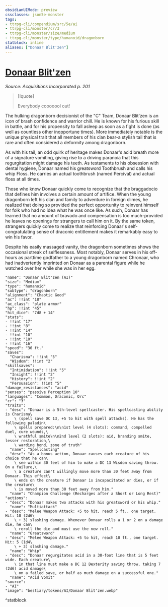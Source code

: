 ```yaml
---
obsidianUIMode: preview
cssclasses: json5e-monster
tags:
- ttrpg-cli/compendium/src/5e/ai
- ttrpg-cli/monster/cr/3
- ttrpg-cli/monster/size/medium
- ttrpg-cli/monster/type/humanoid/dragonborn
statblock: inline
aliases: ["Donaar Blit'zen"]
---
```

# [Donaar Blit'zen](3-Compendium\CLI\bestiary\npc/donaar-blitzen-ai.md)
*Source: Acquisitions Incorporated p. 201*  

> [!quote]  
> 
> Everybody cooooool out!

The hulking dragonborn decisionist of the "C" Team, Donaar Blit'zen is an icon of brash confidence and warrior chill. He is known for his furious skill in battle, and for his propensity to fall asleep as soon as a fight is done (as well as countless other inopportune times). More immediately notable is the unique physical trait that all members of his clan bear-a stylish tail that is rare and often considered a deformity among dragonborn.

As with his tail, an odd quirk of heritage makes Donaar's acid breath more of a signature vomiting, giving rise to a driving paranoia that this regurgitation might damage his teeth. As testaments to his obsession with dental hygiene, Donaar named his greatsword Toothbrush and calls his whip Floss. He carries an actual toothbrush (named Percival) and actual floss at all times.

Those who know Donaar quickly come to recognize that the braggadocio that defines him involves a certain amount of artifice. When the young dragonborn left his clan and family to adventure in foreign climes, he realized that doing so provided the perfect opportunity to reinvent himself for folk who had no idea what he was once like. As such, Donaar has learned that no amount of bravado and compensation is too much-provided he leaves no openings for strangers to call him on it. By the same token, strangers quickly come to realize that reinforcing Donaar's self-congratulating sense of draconic entitlement makes it remarkably easy to win his favor.

Despite his easily massaged vanity, the dragonborn sometimes shows the occasional streak of selflessness. Most notably, Donaar serves in his off-hours as parttime godfather to a young dragonborn named Chronaar, who had inadvertently imprinted on Donaar as a parental figure while he watched over her while she was in her egg.

```statblock
"name": "Donaar Blit'zen (AI)"
"size": "Medium"
"type": "humanoid"
"subtype": "dragonborn"
"alignment": "Chaotic Good"
"ac": !!int "18"
"ac_class": "plate armor"
"hp": !!int "45"
"hit_dice": "7d8 + 14"
"stats":
- !!int "17"
- !!int "8"
- !!int "14"
- !!int "10"
- !!int "10"
- !!int "16"
"speed": "30 ft."
"saves":
  "Charisma": !!int "5"
  "Wisdom": !!int "2"
"skillsaves":
  "Intimidation": !!int "5"
  "Insight": !!int "2"
  "History": !!int "2"
  "Persuasion": !!int "5"
"damage_resistances": "acid"
"senses": "passive Perception 10"
"languages": "Common, Draconic, Orc"
"cr": "3"
"traits":
- "desc": "Donaar is a 5th-level spellcaster. His spellcasting ability is Charisma\
    \ (spell save DC 13, +5 to hit with spell attacks). He has the following paladin\
    \ spells prepared:\n\n1st level (4 slots): command, compelled duel, cure wounds,\
    \ wrathful smite\n\n2nd level (2 slots): aid, branding smite, lesser restoration,\
    \ warding bond, zone of truth"
  "name": "Spellcasting"
- "desc": "As a bonus action, Donaar causes each creature of his choice that he can\
    \ see within 30 feet of him to make a DC 13 Wisdom saving throw. On a failure,\
    \ a creature can't willingly move more than 30 feet away from Donaar. This effect\
    \ ends on the creature if Donaar is incapacitated or dies, or if the creature\
    \ is moved more than 30 feet away from him."
  "name": "Champion Challenge (Recharges after a Short or Long Rest)"
"actions":
- "desc": "Donaar makes two attacks with his greatsword or his whip."
  "name": "Multiattack"
- "desc": "Melee Weapon Attack: +5 to hit, reach 5 ft., one target. Hit: 10 (2d6\
    \ + 3) slashing damage. Whenever Donaar rolls a 1 or 2 on a damage die, he can\
    \ reroll the die and must use the new roll."
  "name": "Greatsword"
- "desc": "Melee Weapon Attack: +5 to hit, reach 10 ft., one target. Hit: 5 (1d4\
    \ + 3) slashing damage."
  "name": "Whip"
- "desc": "Donaar regurgitates acid in a 30-foot line that is 5 feet wide. Each creature\
    \ in that line must make a DC 12 Dexterity saving throw, taking 7 (2d6) acid damage\
    \ on a failed save, or half as much damage on a successful one."
  "name": "Acid Vomit"
"source":
- "AI"
"image": "bestiary/tokens/AI/Donaar Blit'zen.webp"
```
^statblock